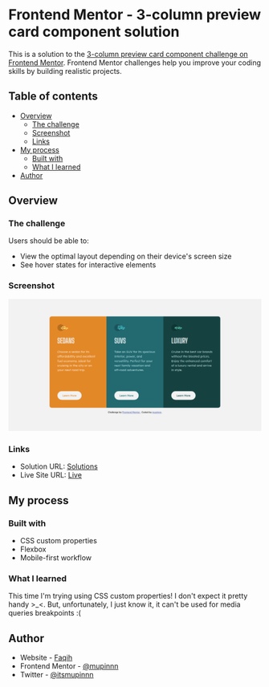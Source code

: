# Frontend Mentor - 3-column preview card component solution

This is a solution to the [3-column preview card component challenge on Frontend Mentor](https://www.frontendmentor.io/challenges/3column-preview-card-component-pH92eAR2-). Frontend Mentor challenges help you improve your coding skills by building realistic projects.

## Table of contents

- [Overview](#overview)
  - [The challenge](#the-challenge)
  - [Screenshot](#screenshot)
  - [Links](#links)
- [My process](#my-process)
  - [Built with](#built-with)
  - [What I learned](#what-i-learned)
- [Author](#author)

## Overview

### The challenge

Users should be able to:

- View the optimal layout depending on their device's screen size
- See hover states for interactive elements

### Screenshot

![My solutions screenshot](./screenshot.png)

### Links

- Solution URL: [Solutions](https://www.frontendmentor.io/solutions/still-mobile-first-using-pure-css-and-better-class-naming-Qzy3pTNEe)
- Live Site URL: [Live](https://mupinnn.github.io/3-column-preview-card-component/)

## My process

### Built with

- CSS custom properties
- Flexbox
- Mobile-first workflow

### What I learned

This time I'm trying using CSS custom properties! I don't expect it pretty handy >\_<. But, unfortunately, I just know it, it can't be used for media queries breakpoints :(

## Author

- Website - [Faqih](https://mupinnn.github.io)
- Frontend Mentor - [@mupinnn](https://www.frontendmentor.io/profile/mupinnn)
- Twitter - [@itsmupinnn](https://www.twitter.com/itsmupinnn)
